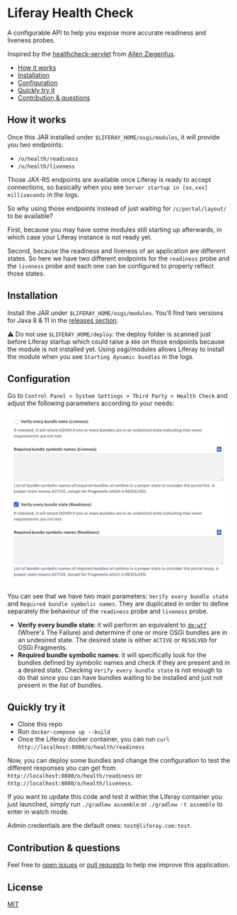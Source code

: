 # Liferay Health Check

A configurable API to help you expose more accurate readiness and liveness probes. 

Inspired by the [healthcheck-servlet](https://github.com/allen-ziegenfus/healthcheck-servlet) from [Allen Ziegenfus](https://github.com/allen-ziegenfus). 

- [How it works](#how-it-works)
- [Installation](#installation)
- [Configuration](#configuration)
- [Quickly try it](#quickly-try-it)
- [Contribution & questions](#contribution--questions)

## How it works

Once this JAR installed under `$LIFERAY_HOME/osgi/modules`, it will provide you two endpoints:

- `/o/health/readiness`
- `/o/health/liveness`

Those JAX-RS endpoints are available once Liferay is ready to accept connections, so basically when you see `Server startup in [xx,xxx] milliseconds` in the logs.

So why using those endpoints instead of just waiting for `/c/portal/layout/` to be available?
 
First, because you may have some modules still starting up afterwards, in which case your Liferay instance is not ready yet.

Second, because the readiness and liveness of an application are different states.
So here we have two different endpoints for the `readiness` probe and the `liveness` probe and each one can be configured to properly reflect those states.

## Installation

Install the JAR under `$LIFERAY_HOME/osgi/modules`. You'll find two versions for Java 8 & 11 in the [releases section](https://github.com/lgdd/liferay-healthcheck/releases).

⚠️ Do not use `$LIFERAY_HOME/deploy`: the deploy folder is scanned just before Liferay startup which could raise a `404` on those endpoints because the module is not installed yet.
Using osgi/modules allows Liferay to install the module when you see `Starting dynamic bundles` in the logs.

## Configuration

Go to `Control Panel > System Settings > Third Party > Health Check` and adjust the following parameters according to your needs:

![config](docs/config-preview.jpg)

You can see that we have two main parameters: `Verify every bundle state` and `Required bundle symbolic names`.
They are duplicated in order to define separately the behaviour of the `readiness` probe and `liveness` probe.

- __Verify every bundle state__: it will perform an equivalent to [`dm:wtf`](https://github.com/apache/felix-dev/blob/master/dependencymanager/org.apache.felix.dependencymanager.shell/src/org/apache/felix/dm/shell/DMCommand.java#L551) (Where's The Failure) and determine if one or more OSGi bundles are in an undesired state.
The desired state is either `ACTIVE` or `RESOLVED` for OSGi Fragments.
- __Required bundle symbolic names__: it will specifically look for the bundles defined by symbolic names and check if they are present and in a desired state.
Checking `Verify every bundle state` is not enough to do that since you can have bundles waiting to be installed and just not present in the list of bundles. 

## Quickly try it

- Clone this repo
- Run `docker-compose up --build`
- Once the Liferay docker container, you can run `curl http://localhost:8080/o/health/readiness`

Now, you can deploy some bundles and change the configuration to test the different responses you can get from `http://localhost:8080/o/health/readiness` or `http://localhost:8080/o/health/liveness`.

If you want to update this code and test it within the Liferay container you just launched, simply run `./gradlew assemble` or `./gradlew -t assemble` to enter in watch mode.

Admin credentials are the default ones: `test@liferay.com:test`. 

## Contribution & questions

Feel free to [open issues](https://github.com/lgdd/liferay-healthcheck/issues/new) or [pull requests](https://github.com/lgdd/liferay-healthcheck/compare) to help me improve this application.

## License

[MIT](LICENSE)
